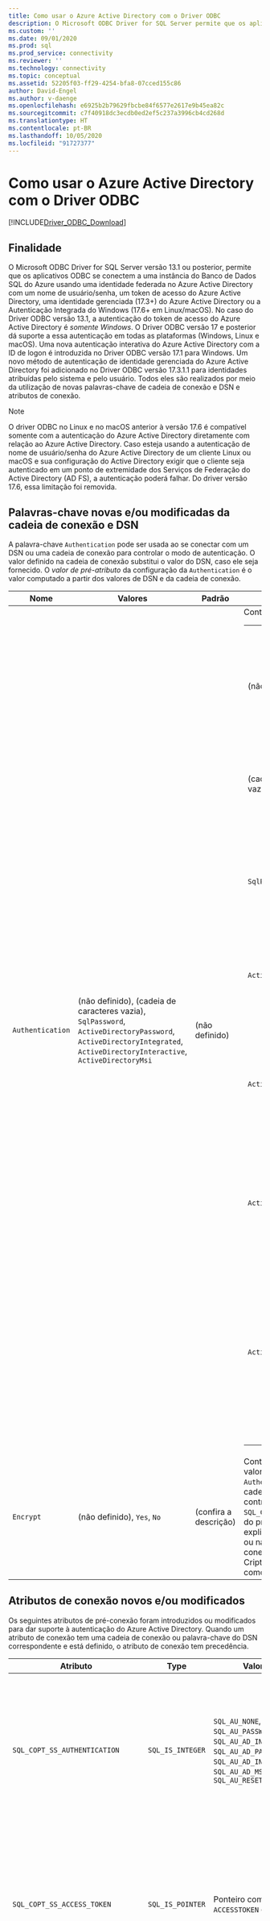 ```yaml
---
title: Como usar o Azure Active Directory com o Driver ODBC
description: O Microsoft ODBC Driver for SQL Server permite que os aplicativos ODBC se conectem a uma instância do Banco de Dados SQL do Azure usando o Azure Active Directory.
ms.custom: ''
ms.date: 09/01/2020
ms.prod: sql
ms.prod_service: connectivity
ms.reviewer: ''
ms.technology: connectivity
ms.topic: conceptual
ms.assetid: 52205f03-ff29-4254-bfa8-07cced155c86
author: David-Engel
ms.author: v-daenge
ms.openlocfilehash: e6925b2b79629fbcbe84f6577e2617e9b45ea82c
ms.sourcegitcommit: c7f40918dc3ecdb0ed2ef5c237a3996cb4cd268d
ms.translationtype: HT
ms.contentlocale: pt-BR
ms.lasthandoff: 10/05/2020
ms.locfileid: "91727377"
---
```

# <a name="using-azure-active-directory-with-the-odbc-driver"></a>Como usar o Azure Active Directory com o Driver ODBC
[!INCLUDE[Driver_ODBC_Download](../../includes/driver_odbc_download.md)]

## <a name="purpose"></a>Finalidade

O Microsoft ODBC Driver for SQL Server versão 13.1 ou posterior, permite que os aplicativos ODBC se conectem a uma instância do Banco de Dados SQL do Azure usando uma identidade federada no Azure Active Directory com um nome de usuário/senha, um token de acesso do Azure Active Directory, uma identidade gerenciada (17.3+) do Azure Active Directory ou a Autenticação Integrada do Windows (17.6+ em Linux/macOS). No caso do Driver ODBC versão 13.1, a autenticação do token de acesso do Azure Active Directory é _somente Windows_. O Driver ODBC versão 17 e posterior dá suporte a essa autenticação em todas as plataformas (Windows, Linux e macOS). Uma nova autenticação interativa do Azure Active Directory com a ID de logon é introduzida no Driver ODBC versão 17.1 para Windows. Um novo método de autenticação de identidade gerenciada do Azure Active Directory foi adicionado no Driver ODBC versão 17.3.1.1 para identidades atribuídas pelo sistema e pelo usuário. Todos eles são realizados por meio da utilização de novas palavras-chave de cadeia de conexão e DSN e atributos de conexão.

> [!NOTE]
> O driver ODBC no Linux e no macOS anterior à versão 17.6 é compatível somente com a autenticação do Azure Active Directory diretamente com relação ao Azure Active Directory. Caso esteja usando a autenticação de nome de usuário/senha do Azure Active Directory de um cliente Linux ou macOS e sua configuração do Active Directory exigir que o cliente seja autenticado em um ponto de extremidade dos Serviços de Federação do Active Directory (AD FS), a autenticação poderá falhar. Do driver versão 17.6, essa limitação foi removida.

## <a name="new-andor-modified-dsn-and-connection-string-keywords"></a>Palavras-chave novas e/ou modificadas da cadeia de conexão e DSN

A palavra-chave `Authentication` pode ser usada ao se conectar com um DSN ou uma cadeia de conexão para controlar o modo de autenticação. O valor definido na cadeia de conexão substitui o valor do DSN, caso ele seja fornecido. O _valor de pré-atributo_ da configuração da `Authentication` é o valor computado a partir dos valores de DSN e da cadeia de conexão.

|Nome|Valores|Padrão|Descrição|
|-|-|-|-|
|`Authentication`|(não definido), (cadeia de caracteres vazia), `SqlPassword`, `ActiveDirectoryPassword`, `ActiveDirectoryIntegrated`, `ActiveDirectoryInteractive`, `ActiveDirectoryMsi` |(não definido)|Controla o modo de autenticação.<table><tr><th>Valor<th>Descrição<tr><td>(não definido)<td>Modo de autenticação determinado por outras palavras-chave (opções de conexão herdadas existentes).<tr><td>(cadeia de caracteres vazia)<td>(Cadeia de conexão apenas.) Substitua e remova a definição de um valor `Authentication` definido no DSN.<tr><td>`SqlPassword`<td>Autentique diretamente em uma instância do SQL Server usando um nome de usuário e senha.<tr><td>`ActiveDirectoryPassword`<td>Autentique com a identidade do Azure Active Directory por meio de um nome de usuário e senha.<tr><td>`ActiveDirectoryIntegrated`<td>_Windows e Linux/Mac 17.6+, apenas driver_. Autentique com a identidade do Azure Active Directory por meio da autenticação integrada.<tr><td>`ActiveDirectoryInteractive`<td>_Driver do Windows apenas_. Autentique com a identidade do Azure Active Directory por meio da autenticação interativa.<tr><td>`ActiveDirectoryMsi`<td>Autentique com a identidade do Azure Active Directory por meio da autenticação de identidade gerenciada. Para identidade atribuída pelo usuário, o UID é definido como a ID de objeto da identidade do usuário.</table>|
|`Encrypt`|(não definido), `Yes`, `No`|(confira a descrição)|Controla a criptografia de uma conexão. Se o valor de pré-atributo da configuração de `Authentication` não for _nenhum_ no DSN e na cadeia de conexão, o padrão será `Yes`. Caso contrário, o padrão é `No`. Se o atributo `SQL_COPT_SS_AUTHENTICATION` substituir o valor do pré-atributo de `Authentication`, defina explicitamente o valor de Criptografia no DSN ou na cadeia de conexão ou no atributo de conexão. O valor do pré-atributo da Criptografia será `Yes` se o valor estiver definido como `Yes` no DSN ou na cadeia de conexão.|

## <a name="new-andor-modified-connection-attributes"></a>Atributos de conexão novos e/ou modificados

Os seguintes atributos de pré-conexão foram introduzidos ou modificados para dar suporte à autenticação do Azure Active Directory. Quando um atributo de conexão tem uma cadeia de conexão ou palavra-chave do DSN correspondente e está definido, o atributo de conexão tem precedência.

|Atributo|Type|Valores|Padrão|Descrição|
|-|-|-|-|-|
|`SQL_COPT_SS_AUTHENTICATION`|`SQL_IS_INTEGER`|`SQL_AU_NONE`, `SQL_AU_PASSWORD`, `SQL_AU_AD_INTEGRATED`, `SQL_AU_AD_PASSWORD`, `SQL_AU_AD_INTERACTIVE`, `SQL_AU_AD_MSI`, `SQL_AU_RESET`|(não definido)|Confira a descrição da palavra-chave `Authentication` acima. `SQL_AU_NONE` é fornecido para substituir explicitamente um valor `Authentication` definido no DSN e/ou na cadeia de conexão, enquanto `SQL_AU_RESET` cancela a definição do atributo caso ele tenha sido definido, permitindo que o DSN ou o valor da cadeia de conexão tenha precedência.|
|`SQL_COPT_SS_ACCESS_TOKEN`|`SQL_IS_POINTER`|Ponteiro como `ACCESSTOKEN` ou NULL|NULO|Se não for NULL, especificará o token de acesso do AzureAD a ser usado. É um erro especificar um token de acesso além de palavras-chave da cadeia de conexão `UID`, `PWD`, `Trusted_Connection` ou `Authentication` ou seus atributos equivalentes. <br> **OBSERVAÇÃO:** O Driver ODBC versão 13.1 só oferece suporte a isso no _Windows_.|
|`SQL_COPT_SS_ENCRYPT`|`SQL_IS_INTEGER`|`SQL_EN_OFF`, `SQL_EN_ON`|(confira a descrição)|Controla a criptografia de uma conexão. `SQL_EN_OFF` e `SQL_EN_ON` ativam e desativam a criptografia, respectivamente. Se o valor de pré-atributo da configuração `Authentication` não for _nenhum_, ou `SQL_COPT_SS_ACCESS_TOKEN` estiver definido e `Encrypt` não tiver sido especificado no DSN e na cadeia de conexão, o padrão será `SQL_EN_ON`. Caso contrário, o padrão é `SQL_EN_OFF`. Se o atributo de conexão `SQL_COPT_SS_AUTHENTICATION` estiver definido como não sendo _nenhum_, defina explicitamente `SQL_COPT_SS_ENCRYPT` como o valor desejado se `Encrypt` não tiver sido especificado no DSN ou na cadeia de conexão. O valor efetivo desse atributo controla [se a criptografia será usada para a conexão.](../../relational-databases/native-client/features/using-encryption-without-validation.md)|
|`SQL_COPT_SS_OLDPWD`|\-|\-|\-|Não há suporte no Azure Active Directory já que as alterações de senha para entidades de segurança do Azure AD não podem ser realizadas por meio de uma conexão ODBC. <br><br>A expiração de senha para Autenticação do SQL Server foi introduzida no SQL Server 2005. O atributo `SQL_COPT_SS_OLDPWD` foi adicionado para permitir que o cliente forneça tanto a senha antiga quanto a nova para a conexão. Quando essa propriedade estiver definida, o provedor não usará o pool de conexões na primeira conexão nem nas conexões seguintes, já que a cadeia de conexão conterá a "senha antiga", que agora foi alterada.|
|`SQL_COPT_SS_INTEGRATED_SECURITY`|`SQL_IS_INTEGER`|`SQL_IS_OFF`,`SQL_IS_ON`|`SQL_IS_OFF`|_Preterido_; em vez disso, use `SQL_COPT_SS_AUTHENTICATION` definido como `SQL_AU_AD_INTEGRATED`. <br><br>Força o uso da Autenticação do Windows (Kerberos no Linux e macOS) para validação de acesso no logon do servidor. Quando a Autenticação do Windows é usada, o driver ignora os valores do identificador de usuário e da senha fornecidos como parte do processamento de `SQLConnect`, `SQLDriverConnect` ou `SQLBrowseConnect`.|

## <a name="ui-additions-for-azure-active-directory-windows-driver-only"></a>As Adições da interface do usuário para o Azure Active Directory (somente driver do Windows)

As interfaces do usuário de configuração e conexão do DSN do driver foram aprimoradas com as opções adicionais necessárias para que a autenticação com o Azure AD possa ser usada.

### <a name="creating-and-editing-dsns-in-the-ui"></a>Criação e edição de DSNs no interface do usuário

É possível usar as novas opções de autenticação do Azure AD quando criar ou editar um DSN existente por meio da interface do usuário da configuração do driver:

`Authentication=ActiveDirectoryIntegrated` para autenticação integrada do Azure Active Directory para Banco de Dados SQL do Azure

![A tela de criação e edição de DSN com autenticação integrada do Azure Active Directory selecionada.](windows/create-dsn-ad-integrated.png)

`Authentication=ActiveDirectoryPassword` para autenticação de nome de usuário/senha do Azure Active Directory para o Banco de Dados SQL do Azure

![A tela de criação e edição de DSN com autenticação de senha do Azure Active Directory selecionada.](windows/create-dsn-ad-password.png)

`Authentication=ActiveDirectoryInteractive` para autenticação interativa do Azure Active Directory para Banco de Dados SQL do Azure

![A tela de criação e edição de DSN com autenticação interativa do Azure Active Directory selecionada.](windows/create-dsn-ad-interactive.png)

`Authentication=SqlPassword` para autenticação de nome de usuário/senha para SQL Server (Azure ou não)

![A tela de criação e edição de DSN com autenticação do SQL Server selecionada.](windows/create-dsn-ad-sql-server.png)

`Trusted_Connection=Yes` para autenticação integrada de SSPI herdada do Windows

![A tela de criação e edição de DSN com a autenticação integrada do Windows selecionada.](windows/create-dsn-win-sspi.png)

`Authentication=ActiveDirectoryMsi` para autenticação de Identidade Gerenciada do Azure Active Directory

![A tela de criação e edição de DSN com autenticação de Identidade de Serviço Gerenciada selecionada.](windows/create-dsn-ad-msi.png)

As seis opções correspondem à `Trusted_Connection=Yes` (autenticação integrada existente somente para SSPI herdada do Windows) e `Authentication=` `ActiveDirectoryIntegrated`, `SqlPassword`, `ActiveDirectoryPassword`, `ActiveDirectoryInteractive` e `ActiveDirectoryMsi`, respectivamente.

### <a name="sqldriverconnect-prompt-windows-driver-only"></a>Prompt do SQLDriverConnect (somente driver do Windows)

A caixa de diálogo de prompt exibida pelo SQLDriverConnect quando ele solicita as informações necessárias para concluir a conexão tem quatro novas opções para a autenticação do Azure AD:

![A caixa de diálogo de Logon no SQL Server exibida pelo SQLDriverConnect.](windows/server-login.png)

Essas opções correspondem às mesmas seis opções disponíveis na interface do usuário da configuração do DSN acima.

### <a name="example-connection-strings"></a>Cadeias de conexão de exemplo
1. Autenticação do SQL Server – sintaxe herdada. O certificado do servidor não é validado e a criptografia só será usada se for imposta pelo servidor. O nome de usuário/senha é passado na cadeia de conexão.
`server=Server;database=Database;UID=UserName;PWD=Password;`
2. Autenticação do SQL – nova sintaxe. O cliente solicita criptografia (o valor padrão de `Encrypt` é `true`) e o certificado do servidor é validado, independentemente da configuração da criptografia (a menos que `TrustServerCertificate` esteja definido como `true`). O nome de usuário/senha é passado na cadeia de conexão.
 `server=Server;database=Database;UID=UserName;PWD=Password;Authentication=SqlPassword;`
3. Autenticação integrada do Windows (Kerberos no Linux e macOS) por meio da sintaxe SSPI (para SQL Server ou SQL IaaS) – sintaxe atual. O certificado do servidor não é validado, a menos que seja usada a criptografia. 
`server=Server;database=Database;Trusted_Connection=yes;`
4. (_Driver do Windows apenas_.) Autenticação integrada do Windows por meio de SSPI (se o banco de dados de destino estiver no SQL Server ou SQL IaaS) – nova sintaxe. O cliente solicita criptografia (o valor padrão de `Encrypt` é `true`) e o certificado do servidor é validado, independentemente da configuração da criptografia (a menos que `TrustServerCertificate` esteja definido como `true`). 
`server=Server;database=Database;Authentication=ActiveDirectoryIntegrated;`
5. Autenticação de Nome de Usuário/Senha do Azure Active Directory (se o banco de dados de destino estiver no Banco de Dados SQL do Azure). O certificado do servidor é validado, independentemente da configuração da criptografia (a menos que `TrustServerCertificate` esteja definido como `true`). O nome de usuário/senha é passado na cadeia de conexão. 
`server=Server;database=Database;UID=UserName;PWD=Password;Authentication=ActiveDirectoryPassword;`
6. (_Windows e Linux/macOS 17.6+, somente driver_.) Autenticação integrada do Windows pela ADAL ou Kerberos, que envolve a eliminação de credenciais de conta do Windows para um token de acesso emitido pelo Azure AD, supondo que o banco de dados de destino esteja no Banco de dados SQL do Azure. O certificado do servidor é validado, independentemente da configuração da criptografia (a menos que `TrustServerCertificate` esteja definido como `true`). No Linux/macOS, um tíquete do Kerberos adequado precisa estar disponível. Confira a seção abaixo sobre Contas Federadas e [Como usar Autenticação Integrada](linux-mac/using-integrated-authentication.md) para obter mais informações.
`server=Server;database=Database;Authentication=ActiveDirectoryIntegrated;`
7. (_Driver do Windows apenas_.) A autenticação interativa do Azure AD usa a tecnologia de autenticação multifator do Azure para configurar a conexão. Nesse modo, ao fornecer a ID de logon, uma caixa de diálogo de autenticação do Azure é acionada para permitir que o usuário insira a senha e conclua a conexão. O nome de usuário é passado na cadeia de conexão.
`server=Server;database=Database;UID=UserName;Authentication=ActiveDirectoryInteractive;`

![Interface do usuário de Autenticação do Microsoft Azure ao usar a autenticação Interativa do Active Directory.](windows/WindowsAzureAuth.png)

8. A Autenticação da Identidade Gerenciada do Azure Active Directory usa a identidade para autenticação atribuída pelo usuário ou pelo sistema para configurar a conexão. Para identidade atribuída pelo usuário, o UID é definido como a ID de objeto da identidade do usuário.<br>
Para identidade atribuída pelo sistema,<br>
`server=Server;database=Database;Authentication=ActiveDirectoryMsi;`<br>
Para a identidade atribuída pelo usuário com a ID de objeto igual a myObjectId,<br>
`server=Server;database=Database;UID=myObjectId;Authentication=ActiveDirectoryMsi;`

> [!NOTE]
>- Ao usar as novas opções do Active Directory com o Driver ODBC do Windows ***anterior*** à versão 17.4.2, verifique se a [Biblioteca de Autenticação do Active Directory para SQL Server](https://go.microsoft.com/fwlink/?LinkID=513072) foi instalada. Quando usar drivers do Linux e macOS, verifique se `libcurl` foi instalado. Para o driver versão 17.2 e posterior, essa não é uma dependência explícita já que não é necessária para os demais métodos de autenticação ou operações ODBC.
>- Quando a configuração do Azure Active Directory inclui políticas de acesso condicional e o cliente é o Windows 10 ou o Server 2016 ou posterior, a autenticação via Integrado ou nome de usuário/senha pode falhar. As políticas de acesso condicional exigem o uso do WAM (Gerenciador de Contas do Windows), que tem suporte no driver versão 17.6 ou posterior para Windows. Para usar o WAM, crie um valor de cadeia de caracteres ou DWORD chamado `ADALuseWAM` em `HKLM\Software\ODBC\ODBCINST.INI\ODBC Driver 17 for SQL Server`, `HKCU\Software\ODBC\ODBC.INI\<your-user-DSN-name>` ou `HKLM\Software\ODBC\ODBC.INI\<your-system-DSN-name>` para configuração global, de DSN de usuário ou de DSN do sistema, respectivamente, e defina-o como um valor de 1. Observe que a autenticação com o WAM não oferece suporte à execução do aplicativo como um usuário diferente com `runas`. Cenários que exigem políticas de acesso condicional não têm suporte para Linux ou macOS.
>- Para se conectar usando um nome de usuário e senha da conta de SQL Server, você pode usar a nova opção `SqlPassword` que é recomendada especialmente para o SQL do Azure já que permite padrões de conexão mais seguros.
>- Para se conectar usando um nome de usuário e senha da conta do Azure Active Directory, especifique `Authentication=ActiveDirectoryPassword` na cadeia de conexão e as palavras-chave `UID` e `PWD` com o nome de usuário e a senha, respectivamente.
>- Para se conectar usando a autenticação integrada do Windows ou do Active Directory (Windows e Linux/macOS 17.6+, somente driver), especifique `Authentication=ActiveDirectoryIntegrated` na cadeia de conexão. O driver escolherá o modo de autenticação correto automaticamente. `UID` e `PWD` não devem ser especificados.
>- Para se conectar usando a autenticação interativa do Active Directory (somente driver do Windows), `UID` deve ser especificado.

## <a name="authenticating-with-an-access-token"></a>Autenticação com um token de acesso

O atributo de pré-conexão `SQL_COPT_SS_ACCESS_TOKEN` permite usar um token de acesso obtido do Azure AD para autenticação, em vez do nome de usuário e senha, e também ignora a negociação e a obtenção de um token de acesso pelo driver. Para usar um token de acesso, defina o atributo de conexão `SQL_COPT_SS_ACCESS_TOKEN` como um ponteiro para uma estrutura `ACCESSTOKEN`:

~~~
typedef struct AccessToken
{
    DWORD dataSize;
    BYTE data[];
} ACCESSTOKEN;
~~~

O `ACCESSTOKEN` é uma estrutura de comprimento variável formada por um _comprimento_ de 4 bytes seguido pelos bytes de _comprimento_ dos dados opacos que formam o token de acesso. Devido ao modo como SQL Server trata os tokens de acesso, o token obtido por meio de uma resposta JSON do [OAuth 2.0](/azure/active-directory/develop/active-directory-authentication-scenarios) deve ser expandido para que cada byte seja seguido por um byte de preenchimento 0, semelhante a uma cadeia de caracteres UCS-2 contendo apenas caracteres ASCII; no entanto, o token é um valor opaco e o comprimento especificado, em bytes, não deve incluir terminadores nulos. Devido a suas restrições de comprimento e formato consideráveis, esse método de autenticação só está disponível programaticamente por meio do atributo de conexão `SQL_COPT_SS_ACCESS_TOKEN`. Não há palavras-chave correspondentes da cadeia de conexão e do DSN. A cadeia de conexão não deve conter as palavras-chave `UID`, `PWD`, `Authentication` ou `Trusted_Connection`.

> [!NOTE]
> O Driver ODBC versão 13.1 só oferece suporte a essa autenticação no _Windows_.

## <a name="azure-active-directory-authentication-sample-code"></a>Código de exemplo de autenticação do Azure Active Directory

O exemplo a seguir mostra o código necessário para se conectar ao SQL Server por meio do Azure Active Directory com palavras-chave de conexão. Observe que não há necessidade de alterar o próprio código do aplicativo. A cadeia de conexão, ou DSN, se for usada, é a única modificação necessária para usar o Azure AD na autenticação:
~~~
    ...
    SQLCHAR connString[] = "Driver={ODBC Driver 17 for SQL Server};Server={server};UID=myuser;PWD=myPass;Authentication=ActiveDirectoryPassword"
    ...
    SQLDriverConnect(hDbc, NULL, connString, SQL_NTS, NULL, 0, NULL, SQL_DRIVER_NOPROMPT);    
    ...
~~~
O exemplo a seguir mostra o código necessário para se conectar ao SQL Server por meio do Azure Active Directory com a autenticação de token de acesso. Nesse caso, é necessário modificar o código do aplicativo para processar o token de acesso e definir o atributo de conexão associado.
~~~
    SQLCHAR connString[] = "Driver={ODBC Driver 17 for SQL Server};Server={server}"
    SQLCHAR accessToken[] = "eyJ0eXAiOi..."; // In the format extracted from an OAuth JSON response
    ...
    DWORD dataSize = 2 * strlen(accessToken);
    ACCESSTOKEN *pAccToken = malloc(sizeof(ACCESSTOKEN) + dataSize);
    pAccToken->dataSize = dataSize;
    // Expand access token with padding bytes
    for(int i = 0, j = 0; i < dataSize; i += 2, j++) {
        pAccToken->data[i] = accessToken[j];
        pAccToken->data[i+1] = 0;
    }
    ...
    SQLSetConnectAttr(hDbc, SQL_COPT_SS_ACCESS_TOKEN, (SQLPOINTER)pAccToken, SQL_IS_POINTER);
    SQLDriverConnect(hDbc, NULL, connString, SQL_NTS, NULL, 0, NULL, SQL_DRIVER_NOPROMPT);        
    ...
    free(pAccToken);
~~~
Veja a seguir um exemplo de cadeia de conexão para ser usada com a Autenticação interativa do Azure Active Directory. Observe que ela não tem o campo PWD, pois a senha seria inserida usando a tela da Autenticação do Azure.
~~~
SQLCHAR connString[] = "Driver={ODBC Driver 17 for SQL Server};Server={server};UID=myuser;Authentication=ActiveDirectoryInteractive"
~~~
Veja a seguir um exemplo de cadeia de conexão para ser usada com a Autenticação de Identidade Gerenciada do Azure Active Directory. Observe que o UID é definido como a ID de objeto da identidade do usuário para a identidade atribuída pelo usuário.
~~~
// For system-assigned identity,
SQLCHAR connString[] = "Driver={ODBC Driver 17 for SQL Server};Server={server};Authentication=ActiveDirectoryMsi"
...
// For user-assigned identity with object ID equals to myObjectId
SQLCHAR connString[] = "Driver={ODBC Driver 17 for SQL Server};Server={server};UID=myObjectId;Authentication=ActiveDirectoryMsi"
~~~

## <a name="considerations-for-using-adfs-federated-accounts-on-linuxmacos"></a>Considerações sobre o uso de contas federadas do ADFS em Linux/macOS

Da versão 17.6 em diante, os drivers para Linux e macOS dão suporte à autenticação usando contas federadas do ADFS do Azure Active Directory usando o nome de usuário/senha (`ActiveDirectoryPassword`) ou Kerberos (`ActiveDirectoryIntegrated`). Há algumas limitações dependentes da plataforma ao usar o modo integrado.

Ao autenticar com um usuário cujo sufixo UPN é diferente do realm do Kerberos, ou seja, um sufixo UPN alternativo está em uso, é necessário usar a opção de entidade de segurança corporativa (use a opção `-E` com `kinit` e forneça o nome da entidade de segurança no formato `user@federated-domain`) ao obter tíquetes do Kerberos. Isso permite que o driver determine corretamente o domínio federado e o realm do Kerberos.

Você pode verificar se um tíquete Kerberos adequado está disponível inspecionando a saída do comando `klist`. Se o domínio federado for o mesmo que o realm do Kerberos e o sufixo UPN, o nome da entidade de segurança estará no formato `user@realm`. Se for diferente, o nome da entidade de segurança deverá estar no formato `user@federated-domain@realm`.

### <a name="linux"></a>Linux

No SuSE 11, a versão padrão da biblioteca Kerberos 1.6.x não dá suporte à opção de entidade de segurança corporativa necessária para usar sufixos UPN alternativos. Para usar sufixos UPN alternativos com a autenticação integrada do Azure AD, atualize a biblioteca Kerberos para 1.7 ou mais recente.

No Alpine Linux, o `libcurl` padrão não oferece suporte à autenticação SPNEGO/Kerberos necessária para a autenticação integrada do Azure AD.

### <a name="macos"></a>macOS

A biblioteca Kerberos do sistema `kinit` dá suporte à entidade de segurança corporativa com a opção `--enterprise`, mas também executa implicitamente a canonicalização do nome, o que impede o uso de sufixos UPN alternativos. Para usar sufixos UPN alternativos com a autenticação integrada do Azure AD, instale uma biblioteca Kerberos mais recente via `brew install krb5` e use sua `kinit` com a opção `-E`, conforme descrito acima.

## <a name="see-also"></a>Consulte Também

[Suporte para autenticação baseada em token para o Banco de Dados SQL do Azure usando a autenticação do Azure AD](/archive/blogs/sqlsecurity/token-based-authentication-support-for-azure-sql-db-using-azure-ad-auth)

[Como usar a autenticação integrada](linux-mac/using-integrated-authentication.md)